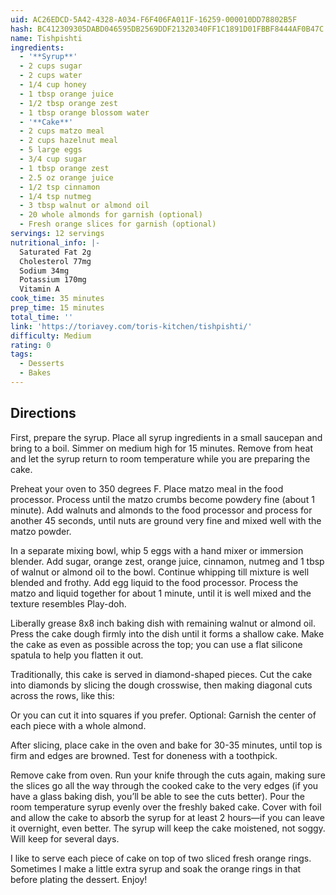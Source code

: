 ```yaml
---
uid: AC26EDCD-5A42-4328-A034-F6F406FA011F-16259-000010DD78802B5F
hash: BC412309305DABD046595DB2569DDF21320340FF1C1891D01FBBF8444AF0B47C
name: Tishpishti
ingredients:
  - '**Syrup**'
  - 2 cups sugar
  - 2 cups water
  - 1/4 cup honey
  - 1 tbsp orange juice
  - 1/2 tbsp orange zest
  - 1 tbsp orange blossom water
  - '**Cake**'
  - 2 cups matzo meal
  - 2 cups hazelnut meal
  - 5 large eggs
  - 3/4 cup sugar
  - 1 tbsp orange zest
  - 2.5 oz orange juice
  - 1/2 tsp cinnamon
  - 1/4 tsp nutmeg
  - 3 tbsp walnut or almond oil
  - 20 whole almonds for garnish (optional)
  - Fresh orange slices for garnish (optional)
servings: 12 servings
nutritional_info: |-
  Saturated Fat 2g
  Cholesterol 77mg
  Sodium 34mg
  Potassium 170mg
  Vitamin A
cook_time: 35 minutes
prep_time: 15 minutes
total_time: ''
link: 'https://toriavey.com/toris-kitchen/tishpishti/'
difficulty: Medium
rating: 0
tags:
  - Desserts
  - Bakes
---
```


## Directions

First, prepare the syrup. Place all syrup ingredients in a small saucepan and bring to a boil. Simmer on medium high for 15 minutes. Remove from heat and let the syrup return to room temperature while you are preparing the cake.

Preheat your oven to 350 degrees F. Place matzo meal in the food processor. Process until the matzo crumbs become powdery fine (about 1 minute). Add walnuts and almonds to the food processor and process for another 45 seconds, until nuts are ground very fine and mixed well with the matzo powder.

In a separate mixing bowl, whip 5 eggs with a hand mixer or immersion blender. Add sugar, orange zest, orange juice, cinnamon, nutmeg and 1 tbsp of walnut or almond oil to the bowl. Continue whipping till mixture is well blended and frothy. Add egg liquid to the food processor. Process the matzo and liquid together for about 1 minute, until it is well mixed and the texture resembles Play-doh.

Liberally grease 8x8 inch baking dish with remaining walnut or almond oil. Press the cake dough firmly into the dish until it forms a shallow cake. Make the cake as even as possible across the top; you can use a flat silicone spatula to help you flatten it out.

Traditionally, this cake is served in diamond-shaped pieces. Cut the cake into diamonds by slicing the dough crosswise, then making diagonal cuts across the rows, like this:

Or you can cut it into squares if you prefer. Optional: Garnish the center of each piece with a whole almond.

After slicing, place cake in the oven and bake for 30-35 minutes, until top is firm and edges are browned. Test for doneness with a toothpick.

Remove cake from oven. Run your knife through the cuts again, making sure the slices go all the way through the cooked cake to the very edges (if you have a glass baking dish, you’ll be able to see the cuts better). Pour the room temperature syrup evenly over the freshly baked cake. Cover with foil and allow the cake to absorb the syrup for at least 2 hours—if you can leave it overnight, even better. The syrup will keep the cake moistened, not soggy. Will keep for several days.

I like to serve each piece of cake on top of two sliced fresh orange rings. Sometimes I make a little extra syrup and soak the orange rings in that before plating the dessert. Enjoy!
